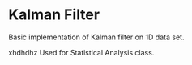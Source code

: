 # Kalman Filter
Basic implementation of Kalman filter on 1D data set.

xhdhdhz Used for Statistical Analysis class.